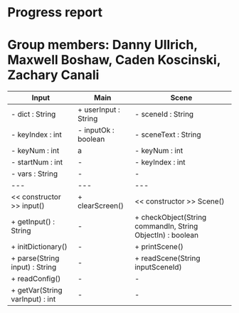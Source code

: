 # Progress report
# Group members: Danny Ullrich, Maxwell Boshaw, Caden Koscinski, Zachary Canali

| Input | Main | Scene |
| --- | --- | --- |
| - dict : String                   | + userInput : String | - sceneId : String |
| - keyIndex : int                  | - inputOk : boolean  | - sceneText : String |
| - keyNum : int                    | a | - keyNum : int |
|  - startNum : int                 | - | - keyIndex : int |
|  - vars : String                  | - | - |
| ---                               | --- | --- |
| << constructor >> input()         | + clearScreen() | << constructor >> Scene() |
| + getInput() : String             | - | + checkObject(String commandIn, String ObjectIn) : boolean |
| + initDictionary()                | - | + printScene() |
| + parse(String input) : String    | - | + readScene(String inputSceneId) |
|  + readConfig()                   | - | - |
|  + getVar(String varInput) : int  | - | - |
